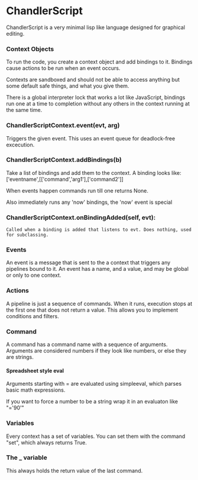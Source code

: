 # ChandlerScript

ChandlerScript is a very minimal lisp like language designed for graphical editing.



### Context Objects

To run the code, you create a context object and add bindings to it. Bindings cause actions to be run when an event occurs.

Contexts are sandboxed and should not be able to access anything but some default safe things, and what you give them.

There is a global  interpreter lock that works a lot like JavaScript, bindings run one at a time to completion without any others in the context running at the same time.


### ChandlerScriptContext.event(evt, arg)
Triggers the given event.  This uses an event queue for deadlock-free excecution.

### ChandlerScriptContext.addBindings(b)

Take a list of bindings and add them to the context.
A binding looks like:
['eventname',[['command','arg1'],['command2']]

When events happen commands run till one returns None.

Also immediately runs any 'now' bindings, the 'now' event is special

### ChandlerScriptContext.onBindingAdded(self, evt):
    Called when a binding is added that listens to evt. Does nothing, used for subclassing.


### Events

An event is a message that is sent to the a context that triggers any pipelines bound to it. An event has a name, and a value, and may be global or only to one context.

### Actions

A pipeline is just a sequence of commands. When it runs, execution stops
at the first one that does not return a value. This allows you to implement conditions
and filters.

### Command

A command has a command name with a sequence of arguments. Arguments
are considered numbers if they look like numbers, or else they are strings.


#### Spreadsheet style eval
Arguments starting with = are evaluated using simpleeval, which parses basic math expressions.

If you want to force a number to be a string wrap it in an evaluaton like "='90'"



### Variables

Every context has a set of variables. You can set them with the command "set",
which always returns True.

### The _ variable

This always holds the return value of the last command.


